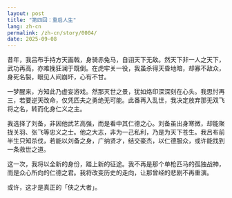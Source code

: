 ```yaml
---
layout: post
title: "第四回：重启人生"
lang: zh-cn
permalink: /zh-cn/story/0004/
date: 2025-09-08
---
```

昔年，我吕布手持方天画戟，身骑赤兔马，自诩天下无敌。然天下非一人之天下，武功再高，亦难挽狂澜于既倒。在虎牢关一役，我虽杀得天昏地暗，却寡不敌众，身死名裂，眼见人间崩坏，心有不甘。

一梦醒来，方知此乃虚妄游戏。然那灭世之景，犹如烙印深深刻在心头。我思忖再三，若要逆天改命，仅凭匹夫之勇绝无可能。此番再入乱世，我决定放弃那无双飞将之名，转而化身仁义之主。

我选择了刘备，非因他武艺高强，而是看中其仁德之心。刘备虽出身寒微，却能聚拢关羽、张飞等忠义之士。他之大志，非为一己私利，乃是为天下苍生。我吕布前半生只知杀伐，若能以刘备之身，广纳贤才，结交豪杰，以仁德服众，或许能找到一条救世之道。

这一次，我将以全新的身份，踏上新的征途。我不再是那个单枪匹马的孤独战神，而是众心所向的仁德之君。我将改变历史的走向，让那曾经的悲剧不再重演。

或许，这才是真正的「侠之大者」。